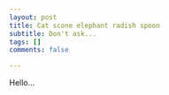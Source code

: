 ```yaml
---
layout: post
title: Cat scone elephant radish spoon
subtitle: Don't ask...
tags: []
comments: false

---
```

Hello...